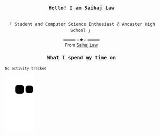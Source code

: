 <h3 align="center"><samp>Hello! I am <b><a rel="nofollow noopener noreferrer" target="_blank" href="">Saihaj Law</a></b></samp></h3>
<p align="center"><br>
  <samp>
    「 Student and Computer Science Enthusiast @ Ancaster High School </b> 」<br>
  </samp>
</p>

  <p align="center">
    ════ ⋆★⋆ ════<br>
    From <a href="">Saihaj Law</a>
  
  </p>
  
</samp>

<h3 align="center"><samp>What I spend my time on</samp></h3>
<p align="center">
<!--START_SECTION:waka-->

```text
No activity tracked
```

<!--END_SECTION:waka-->
</p>


![Snake animation](https://github.com/slano-ls/slano-ls/blob/output/github-contribution-grid-snake.svg)

